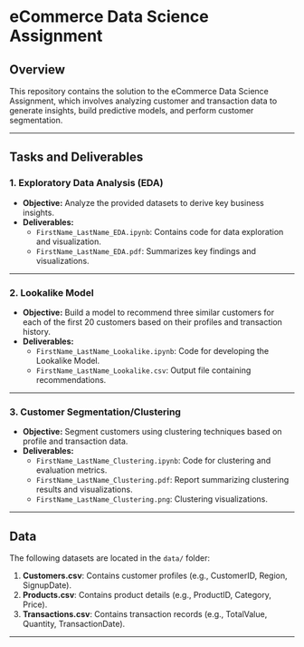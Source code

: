 # **eCommerce Data Science Assignment**

## **Overview**
This repository contains the solution to the eCommerce Data Science Assignment, which involves analyzing customer and transaction data to generate insights, build predictive models, and perform customer segmentation.

---


## **Tasks and Deliverables**

### **1. Exploratory Data Analysis (EDA)**
- **Objective:** Analyze the provided datasets to derive key business insights.
- **Deliverables:**
  - `FirstName_LastName_EDA.ipynb`: Contains code for data exploration and visualization.
  - `FirstName_LastName_EDA.pdf`: Summarizes key findings and visualizations.

---

### **2. Lookalike Model**
- **Objective:** Build a model to recommend three similar customers for each of the first 20 customers based on their profiles and transaction history.
- **Deliverables:**
  - `FirstName_LastName_Lookalike.ipynb`: Code for developing the Lookalike Model.
  - `FirstName_LastName_Lookalike.csv`: Output file containing recommendations.

---

### **3. Customer Segmentation/Clustering**
- **Objective:** Segment customers using clustering techniques based on profile and transaction data.
- **Deliverables:**
  - `FirstName_LastName_Clustering.ipynb`: Code for clustering and evaluation metrics.
  - `FirstName_LastName_Clustering.pdf`: Report summarizing clustering results and visualizations.
  - `FirstName_LastName_Clustering.png`: Clustering visualizations.

---

## **Data**
The following datasets are located in the `data/` folder:
1. **Customers.csv**: Contains customer profiles (e.g., CustomerID, Region, SignupDate).
2. **Products.csv**: Contains product details (e.g., ProductID, Category, Price).
3. **Transactions.csv**: Contains transaction records (e.g., TotalValue, Quantity, TransactionDate).

---



              
